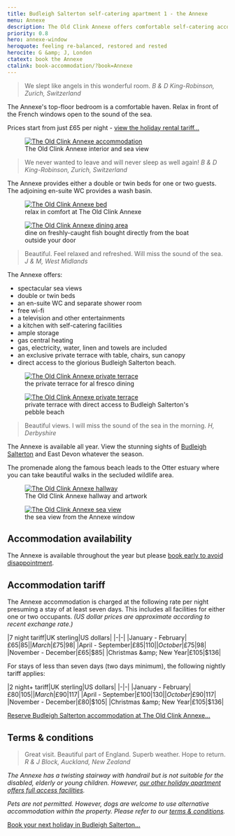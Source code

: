 ```yaml
---
title: Budleigh Salterton self-catering apartment 1 - the Annexe
menu: Annexe
description: The Old Clink Annexe offers comfortable self-catering accommodation for one or two people. The private terrace provides direct access to Budleigh Salterton beach.
priority: 0.8
hero: annexe-window
heroquote: feeling re-balanced, restored and rested
herocite: G &amp; J, London
ctatext: book the Annexe
ctalink: book-accommodation/?book=Annexe
---
```


> We slept like angels in this wonderful room.
<cite>B &amp; D King-Robinson, Zurich, Switzerland</cite>

The Annexe's top-floor bedroom is a comfortable haven. Relax in front of the French windows open to the sound of the sea.

Prices start from just £65 per night - [view the holiday rental tariff&hellip;](#accommodation-tariff)

<figure>

  <a href="[root]images/annexe-bedroom-1.jpg" class="progressive replace">
    <img src="[root]images/preview/annexe-bedroom-1.jpg" alt="The Old Clink Annexe accommodation" class="preview" />
  </a>

  <figcaption>The Old Clink Annexe interior and sea view</figcaption>

</figure>

> We never wanted to leave and will never sleep as well again!
<cite>B &amp; D King-Robinson, Zurich, Switzerland</cite>

The Annexe provides either a double or twin beds for one or two guests. The adjoining en-suite WC provides a wash basin.

<figure>

  <a href="[root]images/annexe-bed-1.jpg" class="progressive replace">
    <img src="[root]images/preview/annexe-bed-1.jpg" alt="The Old Clink Annexe bed" class="preview" />
  </a>

  <figcaption>relax in comfort at The Old Clink Annexe</figcaption>

</figure>

<figure>

  <a href="[root]images/annexe-dining-1.jpg" class="progressive replace">
    <img src="[root]images/preview/annexe-dining-1.jpg" alt="The Old Clink Annexe dining area" class="preview" />
  </a>

  <figcaption>dine on freshly-caught fish bought directly from the boat outside your door</figcaption>

</figure>

> Beautiful. Feel relaxed and refreshed. Will miss the sound of the sea.
<cite>J &amp; M, West Midlands</cite>

The Annexe offers:

* spectacular sea views
* double or twin beds
* an en-suite WC and separate shower room
* free wi-fi
* a television and other entertainments
* a kitchen with self-catering facilities
* ample storage
* gas central heating
* gas, electricity, water, linen and towels are included
* an exclusive private terrace with table, chairs, sun canopy
* direct access to the glorious Budleigh Salterton beach.

<figure>

  <a href="[root]images/annexe-terrace-3.jpg" class="progressive replace">
    <img src="[root]images/preview/annexe-terrace-3.jpg" alt="The Old Clink Annexe private terrace" class="preview" />
  </a>

  <figcaption>the private terrace for al fresco dining</figcaption>

</figure>

<figure>

  <a href="[root]images/annexe-terrace-1.jpg" class="progressive replace">
    <img src="[root]images/preview/annexe-terrace-1.jpg" alt="The Old Clink Annexe private terrace" class="preview" />
  </a>

  <figcaption>private terrace with direct access to Budleigh Salterton's pebble beach</figcaption>

</figure>

> Beautiful views. I will miss the sound of the sea in the morning.
<cite>H, Derbyshire</cite>

The Annexe is available all year. View the stunning sights of [Budleigh Salterton]([root]about-budleigh-salterton/) and East Devon whatever the season.

The promenade along the famous beach leads to the Otter estuary where you can take beautiful walks in the secluded wildlife area.

<figure>

  <a href="[root]images/annexe-hall-1.jpg" class="progressive replace">
    <img src="[root]images/preview/annexe-hall-1.jpg" alt="The Old Clink Annexe hallway" class="preview" />
  </a>

  <figcaption>The Old Clink Annexe hallway and artwork</figcaption>

</figure>

<figure>

  <a href="[root]images/annexe-view-1.jpg" class="progressive replace">
    <img src="[root]images/preview/annexe-view-1.jpg" alt="The Old Clink Annexe sea view" class="preview" />
  </a>

  <figcaption>the sea view from the Annexe window</figcaption>

</figure>


## Accommodation availability
The Annexe is available throughout the year but please [book early to avoid disappointment]([root]book-accommodation/?book=Annexe).


## Accommodation tariff
The Annexe accommodation is charged at the following rate per night presuming a stay of at least seven days. This includes all facilities for either one or two occupants. _(US dollar prices are approximate according to recent exchange rate.)_

|7 night tariff|UK sterling|US dollars|
|-|-|
|January - February|£65|$85|
|March|£75|$98|
|April - September|£85|$110|
|October|£75|$98|
|November - December|£65|$85|
|Christmas &amp; New Year|£105|$136|


For stays of less than seven days (two days minimum), the following nightly tariff applies:

|2 night+ tariff|UK sterling|US dollars|
|-|-|
|January - February|£80|$105|
|March|£90|$117|
|April - September|£100|$130|
|October|£90|$117|
|November - December|£80|$105|
|Christmas &amp; New Year|£105|$136|

[Reserve Budleigh Salterton accommodation at The Old Clink Annexe&hellip;]([root]book-accommodation/?book=Annexe)


## Terms &amp; conditions

> Great visit. Beautiful part of England. Superb weather. Hope to return.
<cite>R &amp; J Block, Auckland, New Zealand</cite>

_The Annexe has a twisting stairway with handrail but is not suitable for the disabled, elderly or young children. However, [our other holiday apartment offers full access facilities]([root]apartment-2-flat/)._

_Pets are not permitted. However, dogs are welcome to use alternative accommodation within the property. Please refer to our [terms &amp; conditions]([root]book-accommodation/terms/)._

[Book your next holiday in Budleigh Salterton&hellip;]([root]book-accommodation/?book=Annexe)
